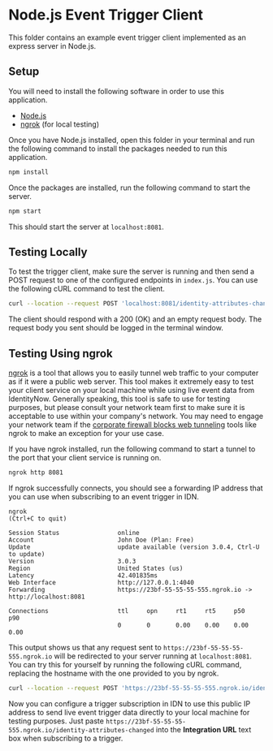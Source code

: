 # Node.js Event Trigger Client

This folder contains an example event trigger client implemented as an express server in Node.js.

## Setup

You will need to install the following software in order to use this application.

- [Node.js](https://nodejs.org/en/download/)
- [ngrok](https://ngrok.com/download) (for local testing)

Once you have Node.js installed, open this folder in your terminal and run the following command to install the packages needed to run this application.

```sh
npm install
```

Once the packages are installed, run the following command to start the server.

```sh
npm start
```

This should start the server at `localhost:8081`.

## Testing Locally

To test the trigger client, make sure the server is running and then send a POST request to one of the configured endpoints in `index.js`.  You can use the following cURL command to test the client.

```sh
curl --location --request POST 'localhost:8081/identity-attributes-changed' --header 'Content-Type: application/json' --data-raw '{"data": "hello world!"}'
```

The client should respond with a 200 (OK) and an empty request body.  The request body you sent should be logged in the terminal window.

## Testing Using ngrok

[ngrok](https://ngrok.com/) is a tool that allows you to easily tunnel web traffic to your computer as if it were a public web server.  This tool makes it extremely easy to test your client service on your local machine while using live event data from IdentityNow.  Generally speaking, this tool is safe to use for testing purposes, but please consult your network team first to make sure it is acceptable to use within your company's network.  You may need to engage your network team if the [corporate firewall blocks web tunneling](https://ngrok.com/docs/guides/running-behind-firewalls) tools like ngrok to make an exception for your use case.

If you have ngrok installed, run the following command to start a tunnel to the port that your client service is running on.

```sh
ngrok http 8081
```

If ngrok successfully connects, you should see a forwarding IP address that you can use when subscribing to an event trigger in IDN.

```text
ngrok                                                                                                                               (Ctrl+C to quit)
                                                                                                                                                    
Session Status                online                                                                                                                
Account                       John Doe (Plan: Free)                                                                                           
Update                        update available (version 3.0.4, Ctrl-U to update)                                                                    
Version                       3.0.3                                                                                                                 
Region                        United States (us)                                                                                                    
Latency                       42.401835ms                                                                                                           
Web Interface                 http://127.0.0.1:4040                                                                                                 
Forwarding                    https://23bf-55-55-55-555.ngrok.io -> http://localhost:8081                                                           
                                                                                                                                                    
Connections                   ttl     opn     rt1     rt5     p50     p90                                                                           
                              0       0       0.00    0.00    0.00    0.00      
```

This output shows us that any request sent to `https://23bf-55-55-55-555.ngrok.io` will be redirected to your server running at `localhost:8081`.  You can try this for yourself by running the following cURL command, replacing the hostname with the one provided to you by ngrok.

```sh
curl --location --request POST 'https://23bf-55-55-55-555.ngrok.io/identity-attributes-changed' --header 'Content-Type: application/json' --data-raw '{"data": "hello world!"}'
```

Now you can configure a trigger subscription in IDN to use this public IP address to send live event trigger data directly to your local machine for testing purposes.  Just paste `https://23bf-55-55-55-555.ngrok.io/identity-attributes-changed` into the **Integration URL** text box when subscribing to a trigger.
